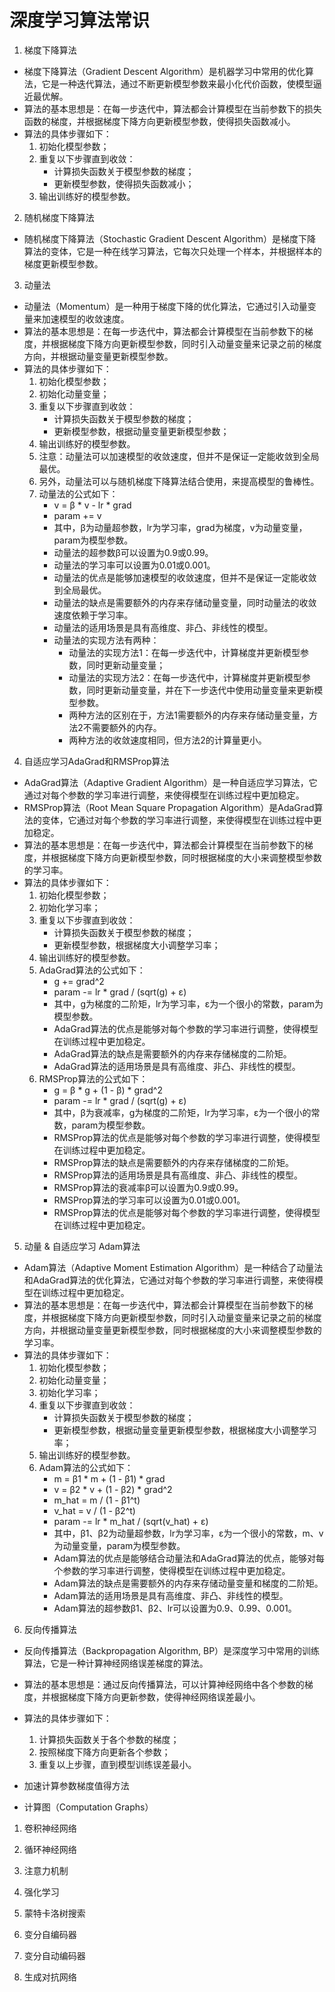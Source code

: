 # 深度学习算法常识

1. 梯度下降算法

* 梯度下降算法（Gradient Descent Algorithm）是机器学习中常用的优化算法，它是一种迭代算法，通过不断更新模型参数来最小化代价函数，使模型逼近最优解。
* 算法的基本思想是：在每一步迭代中，算法都会计算模型在当前参数下的损失函数的梯度，并根据梯度下降方向更新模型参数，使得损失函数减小。
* 算法的具体步骤如下：
  1. 初始化模型参数；
  2. 重复以下步骤直到收敛：
     * 计算损失函数关于模型参数的梯度；
     * 更新模型参数，使得损失函数减小；
  3. 输出训练好的模型参数。

2. 随机梯度下降算法

* 随机梯度下降算法（Stochastic Gradient Descent Algorithm）是梯度下降算法的变体，它是一种在线学习算法，它每次只处理一个样本，并根据样本的梯度更新模型参数。

3. 动量法

* 动量法（Momentum）是一种用于梯度下降的优化算法，它通过引入动量变量来加速模型的收敛速度。
* 算法的基本思想是：在每一步迭代中，算法都会计算模型在当前参数下的梯度，并根据梯度下降方向更新模型参数，同时引入动量变量来记录之前的梯度方向，并根据动量变量更新模型参数。
* 算法的具体步骤如下：
  1. 初始化模型参数；
  2. 初始化动量变量；
  3. 重复以下步骤直到收敛：
     * 计算损失函数关于模型参数的梯度；
     * 更新模型参数，根据动量变量更新模型参数；
  4. 输出训练好的模型参数。
  5. 注意：动量法可以加速模型的收敛速度，但并不是保证一定能收敛到全局最优。
  6. 另外，动量法可以与随机梯度下降算法结合使用，来提高模型的鲁棒性。
  7. 动量法的公式如下：
     * v = β * v - lr * grad
     * param += v
     * 其中，β为动量超参数，lr为学习率，grad为梯度，v为动量变量，param为模型参数。
     * 动量法的超参数β可以设置为0.9或0.99。
     * 动量法的学习率可以设置为0.01或0.001。
     * 动量法的优点是能够加速模型的收敛速度，但并不是保证一定能收敛到全局最优。
     * 动量法的缺点是需要额外的内存来存储动量变量，同时动量法的收敛速度依赖于学习率。
     * 动量法的适用场景是具有高维度、非凸、非线性的模型。
     * 动量法的实现方法有两种：
       * 动量法的实现方法1：在每一步迭代中，计算梯度并更新模型参数，同时更新动量变量；
       * 动量法的实现方法2：在每一步迭代中，计算梯度并更新模型参数，同时更新动量变量，并在下一步迭代中使用动量变量来更新模型参数。
       * 两种方法的区别在于，方法1需要额外的内存来存储动量变量，方法2不需要额外的内存。
       * 两种方法的收敛速度相同，但方法2的计算量更小。

4. 自适应学习AdaGrad和RMSProp算法

* AdaGrad算法（Adaptive Gradient Algorithm）是一种自适应学习算法，它通过对每个参数的学习率进行调整，来使得模型在训练过程中更加稳定。
* RMSProp算法（Root Mean Square Propagation Algorithm）是AdaGrad算法的变体，它通过对每个参数的学习率进行调整，来使得模型在训练过程中更加稳定。
* 算法的基本思想是：在每一步迭代中，算法都会计算模型在当前参数下的梯度，并根据梯度下降方向更新模型参数，同时根据梯度的大小来调整模型参数的学习率。
* 算法的具体步骤如下：
  1. 初始化模型参数；
  2. 初始化学习率；
  3. 重复以下步骤直到收敛：
     * 计算损失函数关于模型参数的梯度；
     * 更新模型参数，根据梯度大小调整学习率；
  4. 输出训练好的模型参数。
  5. AdaGrad算法的公式如下：
     * g += grad^2
     * param -= lr * grad / (sqrt(g) + ε)
     * 其中，g为梯度的二阶矩，lr为学习率，ε为一个很小的常数，param为模型参数。
     * AdaGrad算法的优点是能够对每个参数的学习率进行调整，使得模型在训练过程中更加稳定。
     * AdaGrad算法的缺点是需要额外的内存来存储梯度的二阶矩。
     * AdaGrad算法的适用场景是具有高维度、非凸、非线性的模型。
  6. RMSProp算法的公式如下：
     * g = β * g + (1 - β) * grad^2
     * param -= lr * grad / (sqrt(g) + ε)
     * 其中，β为衰减率，g为梯度的二阶矩，lr为学习率，ε为一个很小的常数，param为模型参数。
     * RMSProp算法的优点是能够对每个参数的学习率进行调整，使得模型在训练过程中更加稳定。
     * RMSProp算法的缺点是需要额外的内存来存储梯度的二阶矩。
     * RMSProp算法的适用场景是具有高维度、非凸、非线性的模型。
     * RMSProp算法的衰减率β可以设置为0.9或0.99。
     * RMSProp算法的学习率可以设置为0.01或0.001。
     * RMSProp算法的优点是能够对每个参数的学习率进行调整，使得模型在训练过程中更加稳定。

5. 动量 & 自适应学习 Adam算法

* Adam算法（Adaptive Moment Estimation Algorithm）是一种结合了动量法和AdaGrad算法的优化算法，它通过对每个参数的学习率进行调整，来使得模型在训练过程中更加稳定。
* 算法的基本思想是：在每一步迭代中，算法都会计算模型在当前参数下的梯度，并根据梯度下降方向更新模型参数，同时引入动量变量来记录之前的梯度方向，并根据动量变量更新模型参数，同时根据梯度的大小来调整模型参数的学习率。
* 算法的具体步骤如下：
  1. 初始化模型参数；
  2. 初始化动量变量；
  3. 初始化学习率；
  4. 重复以下步骤直到收敛：
     * 计算损失函数关于模型参数的梯度；
     * 更新模型参数，根据动量变量更新模型参数，根据梯度大小调整学习率；
  5. 输出训练好的模型参数。
  6. Adam算法的公式如下：
     * m = β1 * m + (1 - β1) * grad
     * v = β2 * v + (1 - β2) * grad^2
     * m_hat = m / (1 - β1^t)
     * v_hat = v / (1 - β2^t)
     * param -= lr * m_hat / (sqrt(v_hat) + ε)
     * 其中，β1、β2为动量超参数，lr为学习率，ε为一个很小的常数，m、v为动量变量，param为模型参数。
     * Adam算法的优点是能够结合动量法和AdaGrad算法的优点，能够对每个参数的学习率进行调整，使得模型在训练过程中更加稳定。
     * Adam算法的缺点是需要额外的内存来存储动量变量和梯度的二阶矩。
     * Adam算法的适用场景是具有高维度、非凸、非线性的模型。
     * Adam算法的超参数β1、β2、lr可以设置为0.9、0.99、0.001。

6. 反向传播算法

* 反向传播算法（Backpropagation Algorithm, BP）是深度学习中常用的训练算法，它是一种计算神经网络误差梯度的算法。
* 算法的基本思想是：通过反向传播算法，可以计算神经网络中各个参数的梯度，并根据梯度下降方向更新参数，使得神经网络误差最小。
* 算法的具体步骤如下：
  1. 计算损失函数关于各个参数的梯度；
  2. 按照梯度下降方向更新各个参数；
  3. 重复以上步骤，直到模型训练误差最小。

* 加速计算参数梯度值得方法
* 计算图（Computation Graphs）

1. 卷积神经网络

2. 循环神经网络

3. 注意力机制

4. 强化学习

5. 蒙特卡洛树搜索

6. 变分自编码器

7. 变分自动编码器

8.  生成对抗网络


